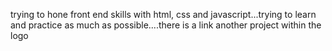 trying to hone front end skills with html, css and javascript...trying to learn and practice as much as possible....there is a link another project within the logo

